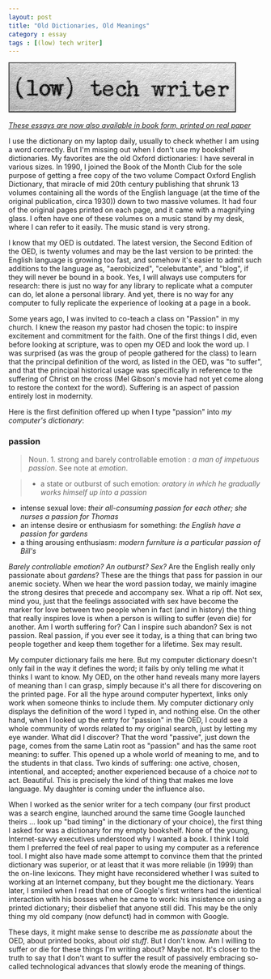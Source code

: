 ```yaml
---
layout: post
title: "Old Dictionaries, Old Meanings"
category : essay
tags : [(low) tech writer]
---
```

[![low tech writer](/assets/ltw/header14.jpg)](http://bit.ly/lowtechwriter)

*[These essays are now also available in book form, printed on real paper](http://bit.ly/lowtechwriter)*
&nbsp;


I use the dictionary on my laptop daily, usually to check whether I am using a word correctly. But I'm missing out when I don't use my bookshelf dictionaries. My favorites are the old Oxford dictionaries: I have several in various sizes. In 1990, I joined the Book of the Month Club for the sole purpose of getting a free copy of the two volume Compact Oxford English Dictionary, that miracle of mid 20th century publishing that shrunk 13 volumes containing all the words of the English language (at the time of the original publication, circa 1930)) down to two massive volumes. It had four of the original pages printed on each page, and it came with a magnifying glass. I often have one of these volumes on a music stand by my desk, where I can refer to it easily. The music stand is very strong.

I know that my OED is outdated. The latest version, the Second Edition of the OED, is twenty volumes and may be the last version to be printed: the English language is growing too fast, and somehow it's easier to admit such additions to the language as, "aerobicized", "celebutante", and "blog", if they will never be bound in a book. Yes, I will always use computers for research: there is just no way for any library to replicate what a computer can do, let alone a personal library. And yet, there is no way for any computer to fully replicate the experience of looking at a page in a book. 

Some years ago, I was invited to co-teach a class on "Passion" in my church. I knew the reason my pastor had chosen the topic: to inspire excitement and commitment for the faith. One of the first things I did, even before looking at scripture, was to open my OED and look the word up. I was surprised (as was the group of people gathered for the class) to learn that the principal definition of the word, as listed in the OED, was "to suffer", and that the principal historical usage was specifically in reference to the suffering of Christ on the cross (Mel Gibson's movie had not yet come along to restore the context for the word). Suffering is an aspect of passion entirely lost in modernity.
 
Here is the first definition offered up when I type "passion" into *my computer's dictionary*:

### passion

> Noun. 1. strong and barely controllable emotion : *a man of impetuous passion*. See note at *emotion*.

> * a state or outburst of such emotion: *oratory in which he gradually works himself up into a passion*
* intense sexual love: *their all-consuming passion for each other; she nurses a passion for Thomas*
* an intense desire or enthusiasm for something: *the English have a passion for gardens*
* a thing arousing enthusiasm: *modern furniture is a particular passion of Bill's*


*Barely controllable emotion? An outburst? Sex?* Are the English really only passionate about *gardens*? These are the things that pass for passion in our anemic society. When we hear the word passion today, we mainly imagine the strong desires that precede and accompany sex. What a rip off. Not sex, mind you, just that the feelings associated with sex have become the marker for love between two people when in fact (and in history) the thing that really inspires love is when a person is willing to suffer (even die) for another. Am I worth suffering for? Can I inspire such abandon? Sex is not passion. Real passion, if you ever see it today, is a thing that can bring two people together and keep them together for a lifetime. Sex may result.

My computer dictionary fails me here. But my computer dictionary doesn't only fail in the way it defines the word; it fails by only telling me what it thinks I want to know. My OED, on the other hand reveals many more layers of meaning than I can grasp, simply because it's all there for discovering on the printed page. For all the hype around computer hypertext, links only work when someone thinks to include them. My computer dictionary only displays the definition of the word I typed in, and nothing else. On the other hand, when I looked up the entry for "passion" in the OED, I could see a whole community of words related to my original search, just by letting my eye wander. What did I discover? That the word "passive", just down the page, comes from the same Latin root as "passion" and has the same root meaning: to suffer. This opened up a whole world of meaning to me, and to the students in that class. Two kinds of suffering: one active, chosen, intentional, and accepted; another experienced because of a choice *not* to act. Beautiful. This is precisely the kind of thing that makes me love language. My daughter is coming under the influence also.

When I worked as the senior writer for a tech company (our first product was a search engine, launched around the same time Google launched theirs ... look up "bad timing" in the dictionary of your choice), the first thing I asked for was a dictionary for my empty bookshelf. None of the young, Internet-savvy executives understood why I wanted a book. I think I told them I preferred the feel of real paper to using my computer as a reference tool. I might also have made some attempt to convince them that the printed dictionary was superior, or at least that it was more reliable (in 1999) than the on-line lexicons. They might have reconsidered whether I was suited to working at an Internet company, but they bought me the dictionary. Years later, I smiled when I read that one of Google's first writers had the identical interaction with his bosses when he came to work: his insistence on using a printed dictionary; their disbelief that anyone still did. This may be the only thing my old company (now defunct) had in common with Google. 

These days, it might make sense to describe me as *passionate* about the OED, about printed books, about *old stuff*. But I don't know. Am I willing to suffer or die for these things I'm writing about? Maybe not. It's closer to the truth to say that I don't want to suffer the result of passively embracing so-called technological advances that slowly erode the meaning of things.

